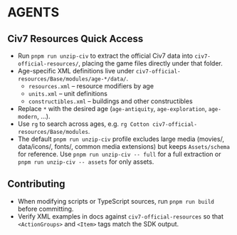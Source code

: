 # AGENTS

## Civ7 Resources Quick Access
- Run `pnpm run unzip-civ` to extract the official Civ7 data into `civ7-official-resources/`, placing the game files directly under that folder.
- Age-specific XML definitions live under `civ7-official-resources/Base/modules/age-*/data/`.
  - `resources.xml` – resource modifiers by age
  - `units.xml` – unit definitions
  - `constructibles.xml` – buildings and other constructibles
- Replace `*` with the desired age (`age-antiquity`, `age-exploration`, `age-modern`, ...).
- Use `rg` to search across ages, e.g. `rg Cotton civ7-official-resources/Base/modules`.
- The default `pnpm run unzip-civ` profile excludes large media (movies/, data/icons/, fonts/, common media extensions) but keeps `Assets/schema` for reference. Use `pnpm run unzip-civ -- full` for a full extraction or `pnpm run unzip-civ -- assets` for only assets.

## Contributing
- When modifying scripts or TypeScript sources, run `pnpm run build` before committing.
- Verify XML examples in docs against `civ7-official-resources` so that `<ActionGroups>` and `<Item>` tags match the SDK output.
